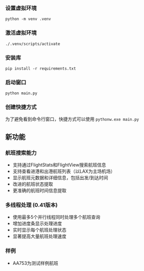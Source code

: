 ### 设置虚拟环境
`python -m venv .venv`

### 激活虚拟环境
`./.venv/scripts/activate`

### 安装库
`pip install -r requirements.txt`

### 启动窗口
`python main.py`

### 创建快捷方式
为了避免看到命令行窗口，快捷方式可以使用
`pythonw.exe main.py`

## 新功能

### 航班搜索能力
- 支持通过FlightStats和FlightView搜索航班信息
- 支持查看进港和出港航班列表（以LAX为主场机场）
- 显示航班元数据和详细信息，包括出发/到达时间
- 改进的航班状态提取
- 更准确的航班时间信息提取

### 多线程处理 (0.41版本)
- 使用最多5个并行线程同时处理多个航班查询
- 增加进度条显示处理进度
- 实时显示每个航班处理状态
- 显著提高大量航班处理速度

### 样例
- AA753为测试样例航班

